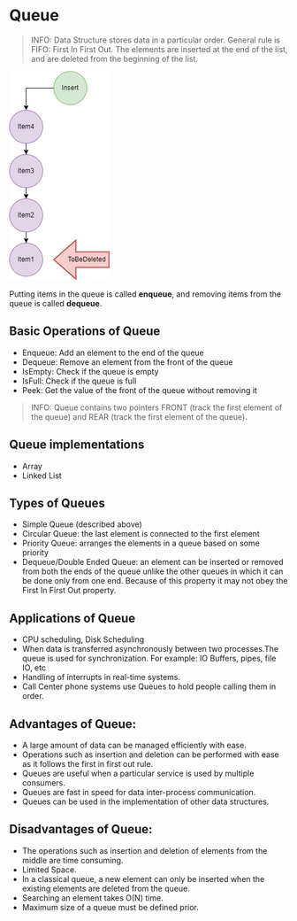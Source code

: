 # Queue

> INFO: Data Structure stores data in a particular order. General rule is FIFO: First In First Out.
> The elements are inserted at the end of the list, and are deleted from the beginning of the list.

![Simple Queue](diagrams/queue.png)

Putting items in the queue is called **enqueue**, and removing items from the queue is called **dequeue**.

## Basic Operations of Queue

+ Enqueue: Add an element to the end of the queue
+ Dequeue: Remove an element from the front of the queue
+ IsEmpty: Check if the queue is empty
+ IsFull: Check if the queue is full
+ Peek: Get the value of the front of the queue without removing it

> INFO: Queue contains two pointers FRONT (track the first element of the queue) and REAR (track the first element of the queue).

## Queue implementations

+ Array
+ Linked List

## Types of Queues

+ Simple Queue (described above)
+ Circular Queue: the last element is connected to the first element
+ Priority Queue: arranges the elements in a queue based on some priority
+ Dequeue/Double Ended Queue: an element can be inserted or removed from both the ends of the queue unlike the other queues in which it can be done only from one end. Because of this property it may not obey the First In First Out property.


## Applications of Queue

+ CPU scheduling, Disk Scheduling
+ When data is transferred asynchronously between two processes.The queue is used for synchronization. For example: IO Buffers, pipes, file IO, etc
+ Handling of interrupts in real-time systems.
+ Call Center phone systems use Queues to hold people calling them in order.

## Advantages of Queue:

+ A large amount of data can be managed efficiently with ease.
+ Operations such as insertion and deletion can be performed with ease as it follows the first in first out rule.
+ Queues are useful when a particular service is used by multiple consumers.
+ Queues are fast in speed for data inter-process communication.
+ Queues can be used in the implementation of other data structures.

## Disadvantages of Queue:

+ The operations such as insertion and deletion of elements from the middle are time consuming.
+ Limited Space.
+ In a classical queue, a new element can only be inserted when the existing elements are deleted from the queue.
+ Searching an element takes O(N) time.
+ Maximum size of a queue must be defined prior.

